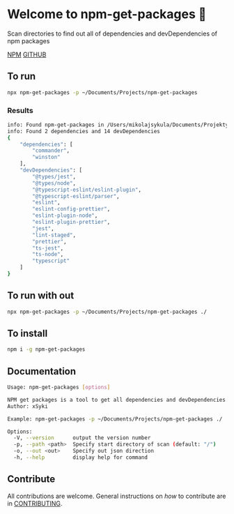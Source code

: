 # Welcome to npm-get-packages 👋

Scan directories to find out all of dependencies and devDependencies of npm packages

[NPM](https://www.npmjs.com/package/npm-get-packages)
[GITHUB](https://github.com/xSyki/npm-get-packages)

## To run

```bash
npx npm-get-packages -p ~/Documents/Projects/npm-get-packages
```

### Results

```bash
info: Found npm-get-packages in /Users/mikolajsykula/Documents/Projekty/Programowanie/npm-get-packages} with 2 dependencies and 14 devDependencies
info: Found 2 dependencies and 14 devDependencies
{
    "dependencies": [
        "commander",
        "winston"
    ],
    "devDependencies": [
        "@types/jest",
        "@types/node",
        "@typescript-eslint/eslint-plugin",
        "@typescript-eslint/parser",
        "eslint",
        "eslint-config-prettier",
        "eslint-plugin-node",
        "eslint-plugin-prettier",
        "jest",
        "lint-staged",
        "prettier",
        "ts-jest",
        "ts-node",
        "typescript"
    ]
}
```

## To run with out

```bash
npx npm-get-packages -p ~/Documents/Projects/npm-get-packages ./
```

## To install

```bash
npm i -g npm-get-packages
```

## Documentation

```bash
Usage: npm-get-packages [options]

NPM get packages is a tool to get all dependencies and devDependencies from a directory
Author: xSyki

Example: npm-get-packages -p ~/Documents/Projects/npm-get-packages ./

Options:
  -V, --version      output the version number
  -p, --path <path>  Specify start directory of scan (default: "/")
  -o, --out <out>    Specify out json direction
  -h, --help         display help for command
```

## Contribute

All contributions are welcome. General instructions on _how_ to contribute are in [CONTRIBUTING](CONTRIBUTING.md).
